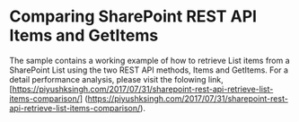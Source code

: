 # Comparing SharePoint REST API Items and GetItems

The sample contains a working example of how to retrieve List items from a SharePoint List using the two REST API methods, Items and GetItems. For a detail performance analysis, please visit the folowing link,
[https://piyushksingh.com/2017/07/31/sharepoint-rest-api-retrieve-list-items-comparison/] (https://piyushksingh.com/2017/07/31/sharepoint-rest-api-retrieve-list-items-comparison/).